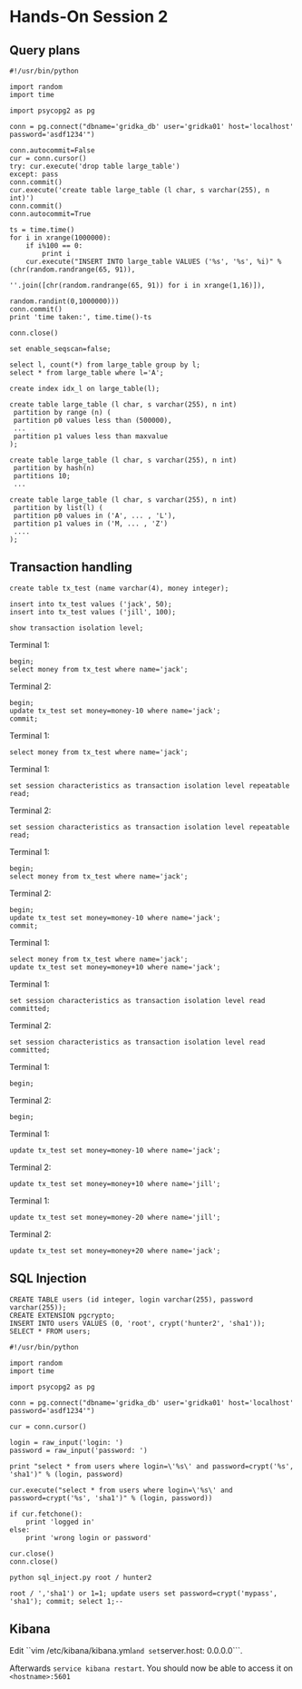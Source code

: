 # Hands-On Session 2

## Query plans

```
#!/usr/bin/python

import random
import time

import psycopg2 as pg

conn = pg.connect("dbname='gridka_db' user='gridka01' host='localhost' password='asdf1234'")

conn.autocommit=False
cur = conn.cursor()
try: cur.execute('drop table large_table')
except: pass
conn.commit()
cur.execute('create table large_table (l char, s varchar(255), n int)')
conn.commit()
conn.autocommit=True

ts = time.time()
for i in xrange(1000000):
    if i%100 == 0:
        print i
    cur.execute("INSERT INTO large_table VALUES ('%s', '%s', %i)" % (chr(random.randrange(65, 91)),
                                                                     ''.join([chr(random.randrange(65, 91)) for i in xrange(1,16)]),
                                                                     random.randint(0,1000000)))
conn.commit()
print 'time taken:', time.time()-ts

conn.close()
```

```
set enable_seqscan=false;
```

```
select l, count(*) from large_table group by l;
select * from large_table where l='A';
```

```
create index idx_l on large_table(l);
```

```
create table large_table (l char, s varchar(255), n int)
 partition by range (n) (
 partition p0 values less than (500000),
 ...
 partition p1 values less than maxvalue
);

create table large_table (l char, s varchar(255), n int)
 partition by hash(n)
 partitions 10;
 ...

create table large_table (l char, s varchar(255), n int)
 partition by list(l) (
 partition p0 values in ('A', ... , 'L'),
 partition p1 values in ('M, ... , 'Z')
 ....
);
```


## Transaction handling

```
create table tx_test (name varchar(4), money integer);

insert into tx_test values ('jack', 50);
insert into tx_test values ('jill', 100);
```

```
show transaction isolation level;
```

Terminal 1:

```
begin;
select money from tx_test where name='jack';
```

Terminal 2:

```
begin;
update tx_test set money=money-10 where name='jack';
commit;
```

Terminal 1:

```
select money from tx_test where name='jack';
```

Terminal 1:

```
set session characteristics as transaction isolation level repeatable read;
```

Terminal 2:

```
set session characteristics as transaction isolation level repeatable read;
```

Terminal 1:

```
begin;
select money from tx_test where name='jack';
```

Terminal 2:

```
begin;
update tx_test set money=money-10 where name='jack';
commit;
```

Terminal 1:

```
select money from tx_test where name='jack';
update tx_test set money=money+10 where name='jack';
```

Terminal 1:

```
set session characteristics as transaction isolation level read committed;
```

Terminal 2:

```
set session characteristics as transaction isolation level read committed;
```

Terminal 1:

```
begin;
```

Terminal 2:

```
begin;
```

Terminal 1:

```
update tx_test set money=money-10 where name='jack';
```

Terminal 2:

```
update tx_test set money=money+10 where name='jill';
```

Terminal 1:

```
update tx_test set money=money-20 where name='jill';
```

Terminal 2:

```
update tx_test set money=money+20 where name='jack';
```


## SQL Injection

```
CREATE TABLE users (id integer, login varchar(255), password varchar(255));
CREATE EXTENSION pgcrypto;
INSERT INTO users VALUES (0, 'root', crypt('hunter2', 'sha1'));
SELECT * FROM users;
```

```
#!/usr/bin/python

import random
import time

import psycopg2 as pg

conn = pg.connect("dbname='gridka_db' user='gridka01' host='localhost' password='asdf1234'")

cur = conn.cursor()

login = raw_input('login: ')
password = raw_input('password: ')

print "select * from users where login=\'%s\' and password=crypt('%s', 'sha1')" % (login, password)

cur.execute("select * from users where login=\'%s\' and password=crypt('%s', 'sha1')" % (login, password))

if cur.fetchone():
    print 'logged in'
else:
    print 'wrong login or password'

cur.close()
conn.close()
```

```python sql_inject.py root / hunter2```

```root / ','sha1') or 1=1; update users set password=crypt('mypass', 'sha1'); commit; select 1;--```

## Kibana

Edit ``vim /etc/kibana/kibana.yml``` and set ```server.host: 0.0.0.0```.

Afterwards ``service kibana restart``. You should now be able to access it on ```<hostname>:5601```
